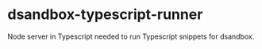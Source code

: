 # dsandbox-typescript-runner

Node server in Typescript needed to run Typescript snippets for dsandbox.